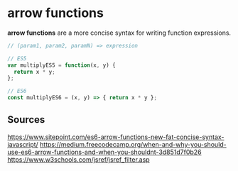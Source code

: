 # arrow functions

**arrow functions** are a more concise syntax for writing function expressions.

```javascript
// (param1, param2, paramN) => expression

// ES5
var multiplyES5 = function(x, y) {
  return x * y;
};

// ES6
const multiplyES6 = (x, y) => { return x * y };
```


## Sources
<https://www.sitepoint.com/es6-arrow-functions-new-fat-concise-syntax-javascript/>
<https://medium.freecodecamp.org/when-and-why-you-should-use-es6-arrow-functions-and-when-you-shouldnt-3d851d7f0b26>
<https://www.w3schools.com/jsref/jsref_filter.asp>